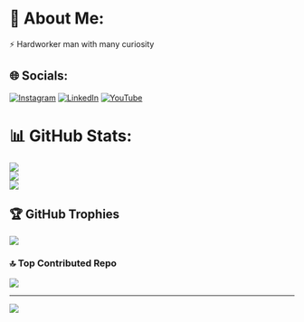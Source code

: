 # 💫 About Me:
⚡ Hardworker man with many curiosity


## 🌐 Socials:
[![Instagram](https://img.shields.io/badge/Instagram-%23E4405F.svg?logo=Instagram&logoColor=white)](https://instagram.com/lio_keysa24) [![LinkedIn](https://img.shields.io/badge/LinkedIn-%230077B5.svg?logo=linkedin&logoColor=white)](https://linkedin.com/in/narapati-keysa-anandi) [![YouTube](https://img.shields.io/badge/YouTube-%23FF0000.svg?logo=YouTube&logoColor=white)](https://youtube.com/@@liokeysa24) 

# 📊 GitHub Stats:
![](https://github-readme-stats.vercel.app/api?username=Narapati24&theme=dark&hide_border=false&include_all_commits=true&count_private=true)<br/>
![](https://github-readme-streak-stats.herokuapp.com/?user=Narapati24&theme=dark&hide_border=false)<br/>
![](https://github-readme-stats.vercel.app/api/top-langs/?username=Narapati24&theme=dark&hide_border=false&include_all_commits=true&count_private=true&layout=compact)

## 🏆 GitHub Trophies
![](https://github-profile-trophy.vercel.app/?username=Narapati24&theme=radical&no-frame=false&no-bg=true&margin-w=4)

### 🔝 Top Contributed Repo
![](https://github-contributor-stats.vercel.app/api?username=Narapati24&limit=5&theme=dark&combine_all_yearly_contributions=true)

---
[![](https://visitcount.itsvg.in/api?id=Narapati24&icon=0&color=0)](https://visitcount.itsvg.in)

<!-- Proudly created with GPRM ( https://gprm.itsvg.in ) -->
